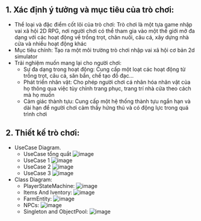 ## 1. Xác định ý tưởng và mục tiêu của trò chơi:
   - Thể loại và đặc điểm cốt lõi của trò chơi: Trò chơi là một tựa game nhập vai xã hội 2D RPG, nơi người chơi có thể tham gia vào một thế giới mở đa dạng với các hoạt động về trồng trọt, chăn nuôi, câu cá, xây dựng nhà cửa và nhiều hoạt động khác
   - Mục tiêu chính: Tạo ra một môi trường trò chơi nhập vai xã hội cơ bản 2d simulator
   - Trải nghiệm muốn mang lại cho người chơi:
        - Sự đa dạng trong hoạt động: Cung cấp một loạt các hoạt động từ trồng trọt, câu cá, săn bắn, chế tạo đồ đạc...
        - Phát triển nhân vật: Cho phép người chơi cá nhân hóa nhân vật của họ thông qua việc tùy chỉnh trang phục, trang trí nhà cửa theo cách mà họ muốn
        - Cảm giác thành tựu: Cung cấp một hệ thống thành tựu ngắn hạn và dài hạn để người chơi cảm thấy hứng thú và có động lực trong quá trình chơi

## 2. Thiết kế trò chơi:
   - UseCase Diagram.
      - UseCase tổng quắt 
         ![image](https://github.com/huytl2107/2D_RPG_Game/assets/152854861/316e3a64-1016-4c43-b816-5f3055ff81e8)
      - UseCase 1
         ![image](https://github.com/huytl2107/2D_RPG_Game/assets/152854861/6468a267-c2c4-4946-93e0-7529626c50d6)
      - UseCase 2
         ![image](https://github.com/huytl2107/2D_RPG_Game/assets/152854861/3d077083-d935-420b-919f-e18f32944d3f)
      - UseCase 3
         ![image](https://github.com/huytl2107/2D_RPG_Game/assets/152854861/40ad7ca0-96ec-4c5a-9028-065972e8a732)
   - Class Diagram:
      - PlayerStateMachine:
         ![image](https://github.com/huytl2107/2D_RPG_Game/assets/152854861/fc90bb8a-d75b-4870-b0aa-9782b9122015)
      - Items And Iventory:
        ![image](https://github.com/huytl2107/2D_RPG_Game/assets/152854861/8a7eb848-5aa4-4670-99a4-dff3ba276078)
      - FarmEntity:
        ![image](https://github.com/huytl2107/2D_RPG_Game/assets/152854861/87c431b7-80ed-47e9-9be0-0e018c63a98d)
      - NPCs:
        ![image](https://github.com/huytl2107/2D_RPG_Game/assets/152854861/28a8b72b-97d0-4edf-b462-efe8c7131e70)
      - Singleton and ObjectPool:
        ![image](https://github.com/huytl2107/2D_RPG_Game/assets/152854861/419a4af2-b595-47cc-b54d-f93eca7cc7d1)



  

